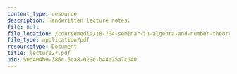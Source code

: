```yaml
---
content_type: resource
description: Handwritten lecture notes.
file: null
file_location: /coursemedia/18-704-seminar-in-algebra-and-number-theory-rational-points-on-elliptic-curves-fall-2004/50d404b0386c6ca8022eb44e25a7c640_lecture27.pdf
file_type: application/pdf
resourcetype: Document
title: lecture27.pdf
uid: 50d404b0-386c-6ca8-022e-b44e25a7c640
---
```


